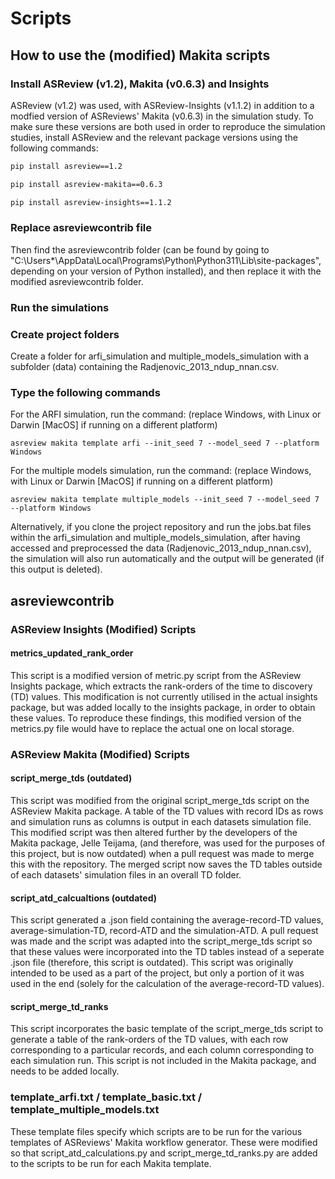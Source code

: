 # Scripts

## How to use the (modified) Makita scripts

### Install ASReview (v1.2), Makita (v0.6.3) and Insights 

ASReview (v1.2) was used, with ASReview-Insights (v1.1.2) in addition to a modfied version of ASReviews' Makita (v0.6.3) in the simulation study. To make sure these versions are both used in order to reproduce the simulation studies, install ASReview and the relevant package versions using the following commands:


````bash
pip install asreview==1.2
````

````bash
pip install asreview-makita==0.6.3
````
````bash
pip install asreview-insights==1.1.2
````

### Replace asreviewcontrib file

Then find the asreviewcontrib folder (can be found by going to "C:\Users\*\AppData\Local\Programs\Python\Python311\Lib\site-packages", depending on your version of Python installed), and then replace it with the modified asreviewcontrib folder.

### Run the simulations

### Create project folders 

Create a folder for arfi_simulation and multiple_models_simulation with a subfolder (data) containing the Radjenovic_2013_ndup_nnan.csv. 

### Type the following commands 

For the ARFI simulation, run the command: (replace Windows, with Linux or Darwin [MacOS] if running on a different platform)

````batch
asreview makita template arfi --init_seed 7 --model_seed 7 --platform Windows
````

For the multiple models simulation, run the command: (replace Windows, with Linux or Darwin [MacOS] if running on a different platform)

````batch
asreview makita template multiple_models --init_seed 7 --model_seed 7 --platform Windows
````

Alternatively, if you clone the project repository and run the jobs.bat files within the arfi_simulation and multiple_models_simulation, after having accessed and preprocessed the data (Radjenovic_2013_ndup_nnan.csv), the simulation will also run automatically and the output will be generated (if this output is deleted). 

## asreviewcontrib 

### ASReview Insights (Modified) Scripts 

#### metrics_updated_rank_order 

This script is a modified version of metric.py script from the ASReview Insights package, which extracts the rank-orders of the time to discovery (TD) values. This modification is not currently utilised in the actual insights package, but was added locally to
the insights package, in order to obtain these values. To reproduce these findings, this modified version of the metrics.py file would have to replace the actual one on local storage. 

### ASReview Makita (Modified) Scripts 

#### script_merge_tds (outdated)

This script was modified from the original script_merge_tds script on the ASReview Makita package. A table of the TD values with record IDs as rows and simulation runs as columns is output in each datasets simulation file. This modified script was then altered further by the developers of the Makita 
package, Jelle Teijama, (and therefore, was used for the purposes of this project, but is now outdated) when a pull request was made to merge this with the repository. The merged script now saves the TD 
tables outside of each datasets' simulation files in an overall TD folder. 

#### script_atd_calcualtions (outdated)

This script generated a .json field containing the average-record-TD values, average-simulation-TD, record-ATD and the simulation-ATD. A pull request was made and the script was adapted 
into the script_merge_tds script so that these values were incorporated into the TD tables instead of a seperate .json file (therefore, this script is outdated). This script was originally
intended to be used as a part of the project, but only a portion of it was used in the end (solely for the calculation of the average-record-TD values). 

#### script_merge_td_ranks

This script incorporates the basic template of the script_merge_tds script to generate a table of the rank-orders of the TD values, with each row corresponding to a particular records, and 
each column corresponding to each simulation run. This script is not included in the Makita package, and needs to be added locally. 

### template_arfi.txt / template_basic.txt / template_multiple_models.txt

These template files specify which scripts are to be run for the various templates of ASReviews' Makita workflow generator. These were modified so that script_atd_calculations.py and script_merge_td_ranks.py are added to the scripts to be run for each Makita template. 

